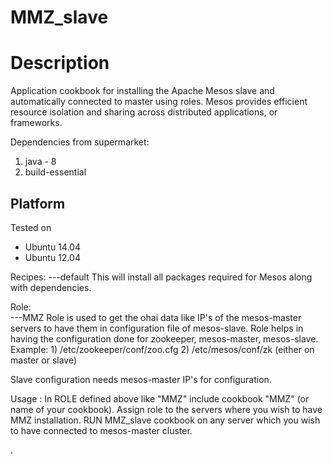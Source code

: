# MMZ_slave

Description
=========================
Application cookbook for installing the Apache Mesos slave and automatically connected to master using roles.
Mesos provides efficient resource isolation and sharing across distributed applications, or frameworks.  


Dependencies from supermarket:
1) java - 8
2) build-essential

Platform
--------
Tested on

* Ubuntu 14.04
* Ubuntu 12.04

Recipes:
 ---default
    This will install all packages required for Mesos along with dependencies.

Role: 	
 ---MMZ 
    Role is used to get the ohai data like IP's of the mesos-master servers to have them in configuration file of mesos-slave.
    Role helps in having the configuration done for zookeeper, mesos-master, mesos-slave.
    Example: 
    1) /etc/zookeeper/conf/zoo.cfg
 	2) /etc/mesos/conf/zk (either on master or slave)

Slave configuration needs mesos-master IP's for configuration.

Usage :
    In ROLE defined above like "MMZ" include cookbook "MMZ" (or name of your cookbook).
    Assign role to the servers where you wish to have MMZ installation.
	RUN MMZ_slave cookbook on any server which you wish to have connected to mesos-master cluster.

	
	




.

